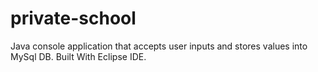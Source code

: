 # private-school
Java console application that accepts user inputs and stores values into MySql DB. Built With Eclipse IDE.
